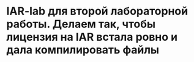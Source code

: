 # IAR-lab для второй лабораторной работы. Делаем так, чтобы лицензия на IAR встала ровно и дала компилировать файлы
